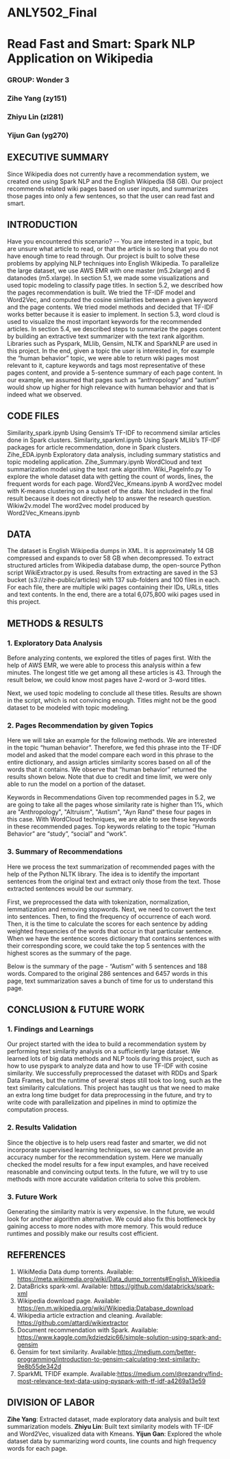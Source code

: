 # ANLY502_Final

# Read Fast and Smart: Spark NLP Application on Wikipedia

### GROUP: Wonder 3

### Zihe Yang (zy151)
### Zhiyu Lin (zl281)
### Yijun Gan (yg270)


## EXECUTIVE SUMMARY

Since Wikipedia does not currently have a recommendation system, we created one using Spark NLP and the English Wikipedia (58 GB). Our project recommends related wiki pages based on user inputs, and summarizes those pages into only a few sentences, so that the user can read fast and smart.

## INTRODUCTION 

Have you encountered this scenario? -- You are interested in a topic, but are unsure what article to read, or that the article is so long that you do not have enough time to read through. Our project is built to solve these problems by applying NLP techniques into English Wikipedia. 
To parallelize the large dataset, we use AWS EMR with one master (m5.2xlarge) and 6 datanodes (m5.xlarge). In section 5.1, we made some visualizations and used topic modeling to classify page titles. In section 5.2, we described how the pages recommendation is built. We tried the TF-IDF model and Word2Vec, and computed the cosine similarities between a given keyword and the page contents. We tried model methods and decided that TF-IDF works better because it is easier to implement. In section 5.3, word cloud is used to visualize the most important keywords for the recommended articles. In section 5.4, we described steps to summarize the pages content by building an extractive text summarizer with the text rank algorithm. Libraries such as Pyspark, MLlib, Gensim, NLTK and SparkNLP are used in this project.
In the end, given a topic the user is interested in, for example the “human behavior” topic, we were able to return wiki pages most relevant to it,  capture keywords and tags most representative of these pages content, and provide a 5-sentence summary of each page content. In our example, we assumed that pages such as “anthropology” and “autism” would show up higher for high relevance with human behavior and that is indeed what we observed. 

## CODE FILES

Similarity_spark.ipynb
Using Gensim’s TF-IDF to recommend similar articles done in Spark clusters.
Similarity_sparkml.ipynb
Using Spark MLlib’s TF-IDF packages for article recommendation, done in Spark clusters.
Zihe_EDA.ipynb
Exploratory data analysis, including summary statistics and topic modeling application.
Zihe_Summary.ipynb
WordCloud and text summarization model using the text rank algorithm.
Wiki_PageInfo.py
To explore the whole dataset data with getting the count of words, lines, the frequent words for each page. 
Word2Vec_Kmeans.ipynb
A word2vec model with K-means clustering on a subset of the data. Not included in the final result because it does not directly help to answer the research question.
Wikiw2v.model
The word2vec model produced by Word2Vec_Kmeans.ipynb
 
## DATA 

The dataset is English Wikipedia dumps in XML. It is approximately 14 GB compressed and expands to over 58 GB when decompressed. To extract structured articles from Wikipedia database dump, the open-source Python script WikiExtractor.py is used. Results from extracting are saved in the S3 bucket (s3://zihe-public/articles) with 137 sub-folders and 100 files in each. For each file, there are multiple wiki pages containing their IDs, URLs, titles and text contents. In the end, there are a total 6,075,800 wiki pages used in this project. 

## METHODS & RESULTS 

### 1. Exploratory Data Analysis
Before analyzing contents, we explored the titles of pages first. With the help of AWS EMR, we were able to process this analysis within a few minutes. The longest title we get among all these articles is 43. Through the result below, we could know most pages have 2-word or 3-word titles. 

Next, we used topic modeling to conclude all these titles. Results are shown in the script, which is not convincing enough. Titles might not be the good dataset to be modeled with topic modeling. 


### 2. Pages Recommendation by given Topics
Here we will take an example for the following methods. We are interested in the topic “human behavior”. Therefore, we fed this phrase into the TF-IDF model and asked that the model compare each word in this phrase to the entire dictionary, and assign articles similarity scores based on all of the words that it contains. We observe that “human behavior” returned the results shown below. Note that due to credit and time limit, we were only able to run the model on a portion of the dataset.

Keywords in Recommendations
Given top recommended pages in 5.2, we are going to take all the pages whose similarity rate is higher than 1%, which are  "Anthropology", "Altruism", "Autism", "Ayn Rand" these four pages in this case. With WordCloud techniques, we are able to see these keywords in these recommended pages. Top keywords relating to the topic “Human Behavior” are “study”, “social” and “work”. 


### 3. Summary of Recommendations
Here we process the text summarization of recommended pages with the help of the Python NLTK library. The idea is to identify the important sentences from the original text and extract only those from the text. Those extracted sentences would be our summary. 

First, we preprocessed the data with tokenization, normalization, lemmatization and removing stopwords. Next, we need to convert  the text into sentences. Then, to find the frequency of occurrence of each word. Then, it is the time to calculate the scores for each sentence by adding weighted frequencies of the words that occur in that particular sentence. When we have the sentence scores dictionary that contains sentences with their corresponding score, we could take the top 5 sentences with the highest scores as the summary of the page. 

Below is the summary of the page - “Autism” with 5 sentences and 188 words. Compared to the original 286 sentences and 6457 words in this page, text summarization saves a bunch of time for us to understand this page.  


## CONCLUSION & FUTURE WORK 

### 1. Findings and Learnings
Our project started with the idea to build a recommendation system by performing text similarity analysis on a sufficiently large dataset. We learned lots of big data methods and NLP tools during this project, such as how to use pyspark to analyze data and how to use TF-IDF with cosine similarity. We successfully preprocessed the dataset with RDDs and Spark Data Frames, but the runtime of several steps still took too long, such as the text similarity calculations. This project has taught us that we need to make an extra long time budget for data preprocessing in the future, and try to write code with parallelization and pipelines in mind to optimize the computation process. 

### 2. Results Validation 
Since the objective is to help users read faster and smarter, we did not incorporate supervised learning techniques, so we cannot provide an accuracy number for the recommendation system. Here we manually checked the model results for a few input examples, and have received reasonable and convincing output texts. In the future, we will try to use methods with more accurate validation criteria to solve this problem.

### 3. Future Work 
Generating the similarity matrix is very expensive. In the future, we would look for another algorithm alternative. We could also fix this bottleneck by gaining access to more nodes with more memory. This would reduce runtimes and possibly make our results cost efficient.
 
 
## REFERENCES

1. WikiMedia Data dump torrents. 
   Available: https://meta.wikimedia.org/wiki/Data_dump_torrents#English_Wikipedia
2. DataBricks spark-xml. 
   Available: https://github.com/databricks/spark-xml
3. Wikipedia download page. 
   Available: https://en.m.wikipedia.org/wiki/Wikipedia:Database_download
4. Wikipedia article extraction and cleaning.
   Available: https://github.com/attardi/wikiextractor
5. Document recommendation with Spark.
   Available: https://www.kaggle.com/kdziedzic66/simple-solution-using-spark-and-gensim
6. Gensim for text similarity.
   Available:https://medium.com/better-programming/introduction-to-gensim-calculating-text-similarity-9e8b55de342d
7. SparkML TFIDF example. Available:https://medium.com/@rezandry/find-most-relevance-text-data-using-pyspark-with-tf-idf-a4269a13e59

## DIVISION OF LABOR 

**Zihe Yang**: Extracted dataset, made exploratory data analysis and built text summarization models. 
**Zhiyu Lin**: Built text similarity models with TF-IDF and Word2Vec, visualized data with Kmeans. 
**Yijun Gan**: Explored the whole dataset data by summarizing word counts, line counts and high frequency words for each page.





 


